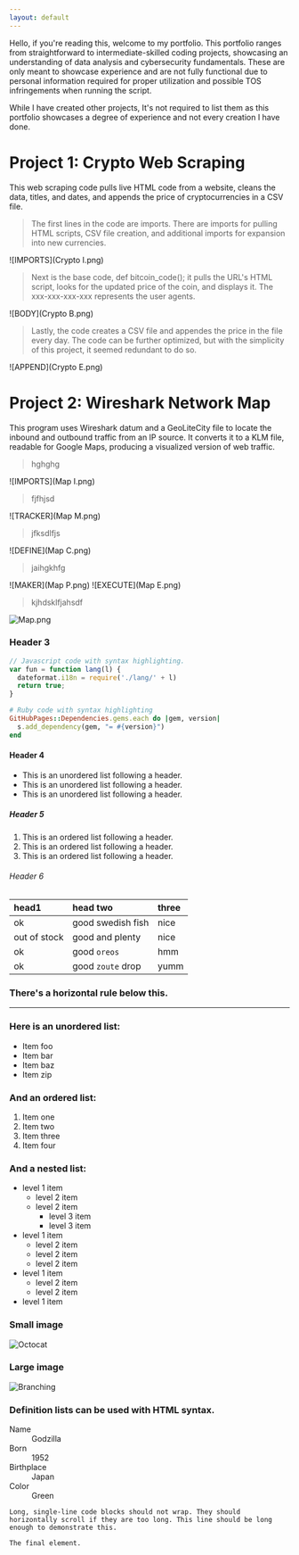 ```yaml
---
layout: default
---
```


  Hello, if you're reading this, welcome to my portfolio. This portfolio ranges from straightforward to intermediate-skilled coding projects, showcasing an understanding of data analysis and cybersecurity fundamentals. These are only meant to showcase experience and are not fully functional due to personal information required for proper utilization and possible TOS infringements when running the script. 

  While I have created other projects, It's not required to list them as this portfolio showcases a degree of experience and not every creation I have done. 

# Project 1: Crypto Web Scraping

  This web scraping code pulls live HTML code from a website, cleans the data, titles, and dates, and appends the price of cryptocurrencies in a CSV file.

> The first lines in the code are imports. There are imports for pulling HTML scripts, CSV file creation, and additional imports for expansion into new currencies.

![IMPORTS](Crypto I.png)

> Next is the base code, def bitcoin_code(); it pulls the URL's HTML script, looks for the updated price of the coin, and displays it. The xxx-xxx-xxx-xxx represents the user agents. 

![BODY](Crypto B.png)

> Lastly, the code creates a CSV file and appendes the price in the file every day. The code can be further optimized, but with the simplicity of this project, it seemed redundant to do so.

![APPEND](Crypto E.png)

# Project 2: Wireshark Network Map

  This program uses Wireshark datum and a GeoLiteCity file to locate the inbound and outbound traffic from an IP source. It converts it to a KLM file, readable for Google Maps, producing a visualized version of web traffic. 

>hghghg

![IMPORTS](Map I.png)

>fjfhjsd

![TRACKER](Map M.png)

>jfksdlfjs

![DEFINE](Map C.png)

>jaihgkhfg

![MAKER](Map P.png)
![EXECUTE](Map E.png)

> kjhdsklfjahsdf

![Map.png]()

### Header 3

```js
// Javascript code with syntax highlighting.
var fun = function lang(l) {
  dateformat.i18n = require('./lang/' + l)
  return true;
}
```

```ruby
# Ruby code with syntax highlighting
GitHubPages::Dependencies.gems.each do |gem, version|
  s.add_dependency(gem, "= #{version}")
end
```

#### Header 4

*   This is an unordered list following a header.
*   This is an unordered list following a header.
*   This is an unordered list following a header.

##### Header 5

1.  This is an ordered list following a header.
2.  This is an ordered list following a header.
3.  This is an ordered list following a header.

###### Header 6

| head1        | head two          | three |
|:-------------|:------------------|:------|
| ok           | good swedish fish | nice  |
| out of stock | good and plenty   | nice  |
| ok           | good `oreos`      | hmm   |
| ok           | good `zoute` drop | yumm  |

### There's a horizontal rule below this.

* * *

### Here is an unordered list:

*   Item foo
*   Item bar
*   Item baz
*   Item zip

### And an ordered list:

1.  Item one
1.  Item two
1.  Item three
1.  Item four

### And a nested list:

- level 1 item
  - level 2 item
  - level 2 item
    - level 3 item
    - level 3 item
- level 1 item
  - level 2 item
  - level 2 item
  - level 2 item
- level 1 item
  - level 2 item
  - level 2 item
- level 1 item

### Small image

![Octocat](https://github.githubassets.com/images/icons/emoji/octocat.png)

### Large image

![Branching](https://guides.github.com/activities/hello-world/branching.png)


### Definition lists can be used with HTML syntax.

<dl>
<dt>Name</dt>
<dd>Godzilla</dd>
<dt>Born</dt>
<dd>1952</dd>
<dt>Birthplace</dt>
<dd>Japan</dd>
<dt>Color</dt>
<dd>Green</dd>
</dl>

```
Long, single-line code blocks should not wrap. They should horizontally scroll if they are too long. This line should be long enough to demonstrate this.
```

```
The final element.
```
